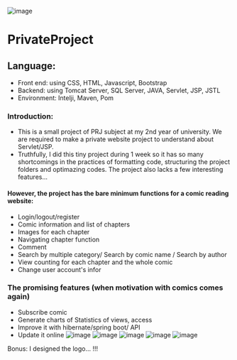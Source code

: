 ![image](https://github.com/Gokugiang/comic_website/assets/88626723/95912cc6-fff8-4fda-b739-3a58bc7f8398)
# PrivateProject
## Language: 
- Front end: using CSS, HTML, Javascript, Bootstrap
- Backend: using Tomcat Server, SQL Server, JAVA, Servlet, JSP, JSTL
- Environment: Intelji, Maven, Pom
### Introduction:
- This is a small project of PRJ subject at my 2nd year of university.  We are required to make a private website project to understand about Servlet/JSP.
- Truthfully, I did this tiny project during 1 week so it has so many shortcomings in the practices of formatting code, structuring the project folders
and optimazing codes. The project also lacks a few interesting features... 
#### However, the project has the bare minimum functions for a comic reading website: 
- Login/logout/register
- Comic information and list of chapters
- Images for each chapter
- Navigating chapter function
- Comment
- Search by multiple category/ Search by comic name / Search by author 
- View counting for each chapter and the whole comic
- Change user account's infor
### The promising features (when motivation with comics comes again)
- Subscribe comic
- Generate charts of Statistics of views, access
- Improve it with hibernate/spring boot/ API
- Update it online
  ![image](https://github.com/Gokugiang/comic_website/assets/88626723/e4d634ff-a417-475c-841e-b32ae1d8065c)
   ![image](https://github.com/Gokugiang/comic_website/assets/88626723/f414fc4e-9e32-4d11-8128-7b451181ab39)
   ![image](https://github.com/Gokugiang/comic_website/assets/88626723/257bfc62-0d85-48a1-8c3b-e7d734071011)
  ![image](https://github.com/Gokugiang/comic_website/assets/88626723/b84ccbce-9b25-4d82-a3b4-185d9e2f0f59)
  ![image](https://github.com/Gokugiang/comic_website/assets/88626723/f9b79750-10c8-4bf6-8e64-70528b47a6cc)

 
Bonus: I designed the logo... !!!





